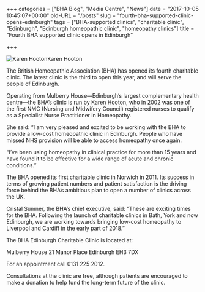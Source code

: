 +++
categories = ["BHA Blog", "Media Centre", "News"]
date = "2017-10-05 10:45:07+00:00"
old-URL = "/posts"
slug = "fourth-bha-supported-clinic-opens-edinburgh"
tags = ["BHA-supported clinics", "charitable clinic", "Edinburgh", "Edinburgh homeopathic clinic", "homeopathy clinics"]
title = "Fourth BHA supported clinic opens in Edinburgh"

+++

![Karen Hooton](https://res.cloudinary.com/homeopathyuk/v1557403245/bha/Karen_Hooton_v2-300x214.jpg)Karen Hooton

The British Homeopathic Association (BHA) has opened its fourth charitable clinic. The latest clinic is the third to open this year, and will serve the people of Edinburgh.

Operating from Mulberry House—Edinburgh’s largest complementary health centre—the BHA’s clinic is run by Karen Hooton, who in 2002 was one of the first NMC (Nursing and Midwifery Council) registered nurses to qualify as a Specialist Nurse Practitioner in Homeopathy.

She said: “I am very pleased and excited to be working with the BHA to provide a low-cost homeopathic clinic in Edinburgh. People who have missed NHS provision will be able to access homeopathy once again.

“I’ve been using homeopathy in clinical practice for more than 15 years and have found it to be effective for a wide range of acute and chronic conditions.”

The BHA opened its first charitable clinic in Norwich in 2011. Its success in terms of growing patient numbers and patient satisfaction is the driving force behind the BHA’s ambitious plan to open a number of clinics across the UK.

Cristal Sumner, the BHA’s chief executive, said: “These are exciting times for the BHA. Following the launch of charitable clinics in Bath, York and now Edinburgh, we are working towards bringing low-cost homeopathy to Liverpool and Cardiff in the early part of 2018.”

The BHA Edinburgh Charitable Clinic is located at:

Mulberry House
21 Manor Place
Edinburgh
EH3 7DX

For an appointment call 0131 225 2012.

Consultations at the clinic are free, although patients are encouraged to make a donation to help fund the long-term future of the clinic.

